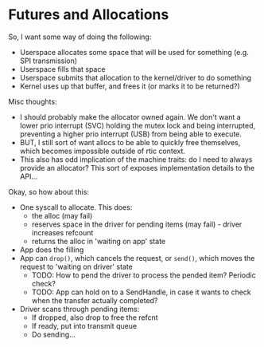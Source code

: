 # Futures and Allocations

So, I want some way of doing the following:

* Userspace allocates some space that will be used for something (e.g. SPI transmission)
* Userspace fills that space
* Userspace submits that allocation to the kernel/driver to do something
* Kernel uses up that buffer, and frees it (or marks it to be returned?)

Misc thoughts:

* I should probably make the allocator owned again. We don't want a lower prio interrupt (SVC) holding the mutex lock and being interrupted, preventing a higher prio interrupt (USB) from being able to execute.
* BUT, I still sort of want allocs to be able to quickly free themselves, which becomes impossible outside of rtic context.
* This also has odd implication of the machine traits: do I need to always provide an allocator? This sort of exposes implementation details to the API...

Okay, so how about this:

* One syscall to allocate. This does:
    * the alloc (may fail)
    * reserves space in the driver for pending items (may fail) - driver increases refcount
    * returns the alloc in 'waiting on app' state
* App does the filling
* App can `drop()`, which cancels the request, or `send()`, which moves the request to 'waiting on driver' state
    * TODO: How to pend the driver to process the pended item? Periodic check?
    * TODO: App can hold on to a SendHandle, in case it wants to check when the transfer actually completed?
* Driver scans through pending items:
    * If dropped, also drop to free the refcnt
    * If ready, put into transmit queue
    * Do sending...

